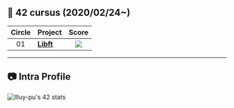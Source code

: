## :notebook_with_decorative_cover: 42 cursus (2020/02/24~)

| Circle | Project                                                                              |                                      Score                                       |
| :----: | :----------------------------------------------------------------------------------- | :------------------------------------------------------------------------------: |
|   01   | [**Libft**](https://github.com/jwon42/42cursus_01_Libft)                             | ![](https://badge42.vercel.app/api/v2/clex71b1p00400fldpmfkwxuf/project/2802129) |

---

## :camera: Intra Profile

![llluy-pu's 42 stats](https://badge42.vercel.app/api/v2/clex71b1p00400fldpmfkwxuf/stats?cursusId=21&coalitionId=274)
